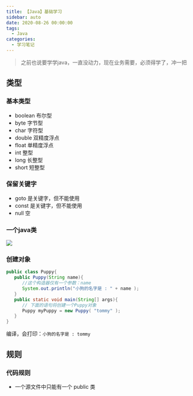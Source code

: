 ```yaml
---
title: 【Java】基础学习
sidebar: auto
date: 2020-08-26 00:00:00
tags: 
  - Java
categories: 
  - 学习笔记
---
```


> 之前也说要学学java，一直没动力，现在业务需要，必须得学了，冲一把
<!-- more -->

## 类型
### 基本类型
- boolean	布尔型
- byte	字节型
- char	字符型
- double	双精度浮点
- float	单精度浮点
- int	整型
- long	长整型
- short	短整型

### 保留关键字
- goto	是关键字，但不能使用
- const	是关键字，但不能使用
- null	空

### 一个java类
![](https://www.runoob.com/wp-content/uploads/2013/12/662E827A-FA32-4464-B0BD-40087F429E98.jpg)

### 创建对象
```java
public class Puppy{
   public Puppy(String name){
      //这个构造器仅有一个参数：name
      System.out.println("小狗的名字是 : " + name ); 
   }
   public static void main(String[] args){
      // 下面的语句将创建一个Puppy对象
      Puppy myPuppy = new Puppy( "tommy" );
   }
}
```
编译，会打印：`小狗的名字是 : tommy`


## 规则

### 代码规则
- 一个源文件中只能有一个 public 类